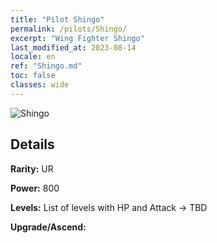 ```yaml
---
title: "Pilot Shingo"
permalink: /pilots/Shingo/
excerpt: "Wing Fighter Shingo"
last_modified_at: 2023-08-14
locale: en
ref: "Shingo.md"
toc: false
classes: wide
---
```



 ![Shingo](/images/pilots/aviator_piece_5003.png)

## Details

 **Rarity:** UR 

 **Power:** 800 

 **Levels:**  List of levels with HP and Attack -> TBD

 **Upgrade/Ascend:**  


